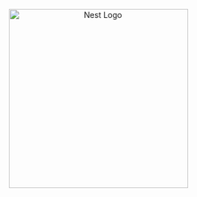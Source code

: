 <p align="center">
  <img src="https://singidunum.ac.rs/upis/assets/images/univerzitet-singidunum-red.png" width="320" alt="Nest Logo" />
</p>

